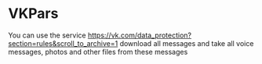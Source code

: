 # VKPars
You can use the service https://vk.com/data_protection?section=rules&scroll_to_archive=1 download all messages and take all voice messages, photos and other files from these messages

